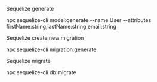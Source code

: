 Sequelize generate

npx sequelize-cli model:generate --name User --attributes firstName:string,lastName:string,email:string

Sequelize create new migration

npx sequelize-cli migration:generate

Sequelize migrate

npx sequelize-cli db:migrate